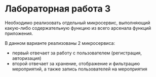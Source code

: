 # Лабораторная работа 3

Необходимо реализовать отдельный микросервис, выполняющий какую-либо содержательную функцию из всего арсенала функций приложения.

В данном варианте реализованы 2 микросервиса: 
- первый отвечает за работу с пользователем (регистрация, авторизация)
- второй отвечает за хранение, отображение и фильтрацию мероприятий, а также запись пользователей на мероприятия
